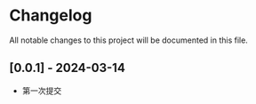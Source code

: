 # Changelog
All notable changes to this project will be documented in this file.

## [0.0.1] - 2024-03-14

- 第一次提交
